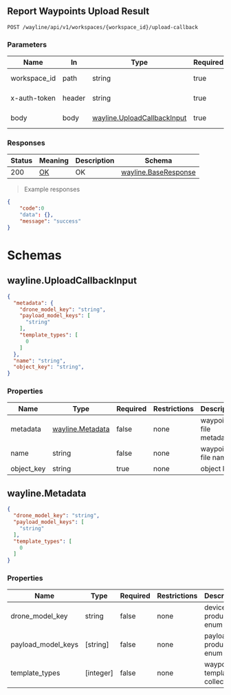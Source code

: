 ## Report Waypoints Upload Result

<a id="opIdwayline-upload-callback"></a>

`POST /wayline/api/v1/workspaces/{workspace_id}/upload-callback`

<h3 id="上报航线文件上传结果-parameters">Parameters</h3>

| Name         | In     | Type                                                         | Required | Description  |
| ------------ | ------ | ------------------------------------------------------------ | -------- | ------------ |
| workspace_id | path   | string                                                       | true     | workspace id |
| x-auth-token | header | string                                                       | true     | access token |
| body         | body   | [wayline.UploadCallbackInput](#schemawayline.uploadcallbackinput) | true     | body param   |

<h3 id="上报航线文件上传结果-responses">Responses</h3>

| Status | Meaning                                                 | Description | Schema                                              |
| ------ | ------------------------------------------------------- | ----------- | --------------------------------------------------- |
| 200    | [OK](https://tools.ietf.org/html/rfc7231#section-6.3.1) | OK          | [wayline.BaseResponse](#schemawayline.baseresponse) |

> Example responses

```json
{
	"code":0
   	"data": {},
    "message": "success"
}
```

# Schemas

<h2 id="tocS_wayline.UploadCallbackInput">wayline.UploadCallbackInput</h2>

<!-- backwards compatibility -->
<a id="schemawayline.uploadcallbackinput"></a>
<a id="schema_wayline.UploadCallbackInput"></a>
<a id="tocSwayline.uploadcallbackinput"></a>
<a id="tocswayline.uploadcallbackinput"></a>

```json
{
  "metadata": {
    "drone_model_key": "string",
    "payload_model_keys": [
      "string"
    ],
    "template_types": [
      0
    ]
  },
  "name": "string",
  "object_key": "string",
}

```

### Properties

| Name       | Type                                        | Required | Restrictions | Description             |
| ---------- | ------------------------------------------- | -------- | ------------ | ----------------------- |
| metadata   | [wayline.Metadata](#schemawayline.metadata) | false    | none         | waypoints file metadata |
| name       | string                                      | false    | none         | waypoints file name     |
| object_key | string                                      | true     | none         | object key              |

<h2 id="tocS_wayline.Metadata">wayline.Metadata</h2>

<!-- backwards compatibility -->
<a id="schemawayline.metadata"></a>
<a id="schema_wayline.Metadata"></a>
<a id="tocSwayline.metadata"></a>
<a id="tocswayline.metadata"></a>

```json
{
  "drone_model_key": "string",
  "payload_model_keys": [
    "string"
  ],
  "template_types": [
    0
  ]
}

```

### Properties

| Name               | Type      | Required | Restrictions | Description                   |
| ------------------ | --------- | -------- | ------------ | ----------------------------- |
| drone_model_key    | string    | false    | none         | device product enum           |
| payload_model_keys | [string]  | false    | none         | payload product enum          |
| template_types     | [integer] | false    | none         | waypoints template collection |
